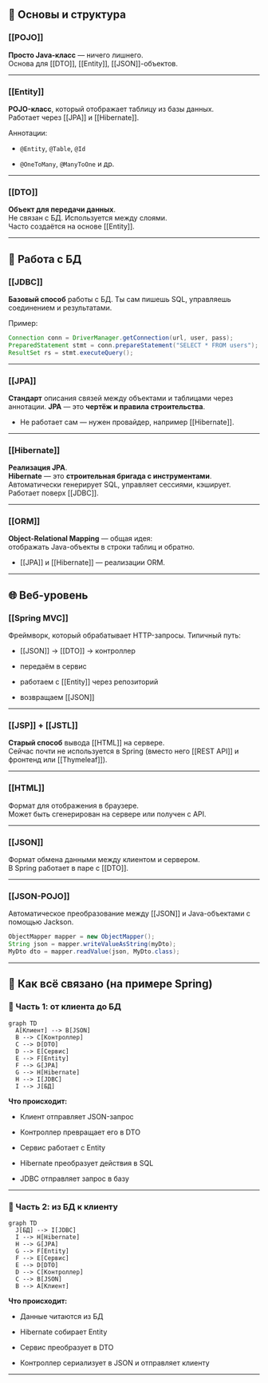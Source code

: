 ## 🧱 Основы и структура

### [[POJO]]

**Просто Java-класс** — ничего лишнего.  
Основа для [[DTO]], [[Entity]], [[JSON]]-объектов.

---
### [[Entity]]

**POJO-класс**, который отображает таблицу из базы данных.  
Работает через [[JPA]] и [[Hibernate]].

Аннотации:

- `@Entity`, `@Table`, `@Id`
    
- `@OneToMany`, `@ManyToOne` и др.
    

---

### [[DTO]]

**Объект для передачи данных**.  
Не связан с БД. Используется между слоями.  
Часто создаётся на основе [[Entity]].

---

## 💾 Работа с БД

### [[JDBC]]

**Базовый способ** работы с БД.
Ты сам пишешь SQL, управляешь соединением и результатами.

Пример:

```java
Connection conn = DriverManager.getConnection(url, user, pass);
PreparedStatement stmt = conn.prepareStatement("SELECT * FROM users");
ResultSet rs = stmt.executeQuery();
```

---

### [[JPA]]

**Стандарт** описания связей между объектами и таблицами через аннотации.
**JPA** — это **чертёж и правила строительства**.

- Не работает сам — нужен провайдер, например [[Hibernate]].
    

---

### [[Hibernate]]

**Реализация JPA**.  
**Hibernate** — это **строительная бригада с инструментами**.
Автоматически генерирует SQL, управляет сессиями, кэширует.  
Работает поверх [[JDBC]].

---

### [[ORM]]

**Object-Relational Mapping** — общая идея:  
отображать Java-объекты в строки таблиц и обратно.

- [[JPA]] и [[Hibernate]] — реализации ORM.
    

---

## 🌐 Веб-уровень

### [[Spring MVC]]

Фреймворк, который обрабатывает HTTP-запросы. Типичный путь:

- [[JSON]] → [[DTO]] → контроллер
    
- передаём в сервис
    
- работаем с [[Entity]] через репозиторий
    
- возвращаем [[JSON]]
    

---

### [[JSP]] + [[JSTL]]

**Старый способ** вывода [[HTML]] на сервере.  
Сейчас почти не используется в Spring (вместо него [[REST API]] и фронтенд или [[Thymeleaf]]).

---

### [[HTML]]

Формат для отображения в браузере.  
Может быть сгенерирован на сервере или получен с API.

---

### [[JSON]]

Формат обмена данными между клиентом и сервером.  
В Spring работает в паре с [[DTO]].

---

### [[JSON-POJO]]

Автоматическое преобразование между [[JSON]] и Java-объектами с помощью Jackson.

```java
ObjectMapper mapper = new ObjectMapper();
String json = mapper.writeValueAsString(myDto);
MyDto dto = mapper.readValue(json, MyDto.class);
```

---

## 🔄 Как всё связано (на примере Spring)

### 🔁 Часть 1: от клиента до БД

```mermaid
graph TD
  A[Клиент] --> B[JSON]
  B --> C[Контроллер]
  C --> D[DTO]
  D --> E[Сервис]
  E --> F[Entity]
  F --> G[JPA]
  G --> H[Hibernate]
  H --> I[JDBC]
  I --> J[БД]
```

**Что происходит:**

- Клиент отправляет JSON-запрос
    
- Контроллер превращает его в DTO
    
- Сервис работает с Entity
    
- Hibernate преобразует действия в SQL
    
- JDBC отправляет запрос в базу
    

---

### 🔁 Часть 2: из БД к клиенту

```mermaid
graph TD
  J[БД] --> I[JDBC]
  I --> H[Hibernate]
  H --> G[JPA]
  G --> F[Entity]
  F --> E[Сервис]
  E --> D[DTO]
  D --> C[Контроллер]
  C --> B[JSON]
  B --> A[Клиент]
```

**Что происходит:**

- Данные читаются из БД
    
- Hibernate собирает Entity
    
- Сервис преобразует в DTO
    
- Контроллер сериализует в JSON и отправляет клиенту
    
---
